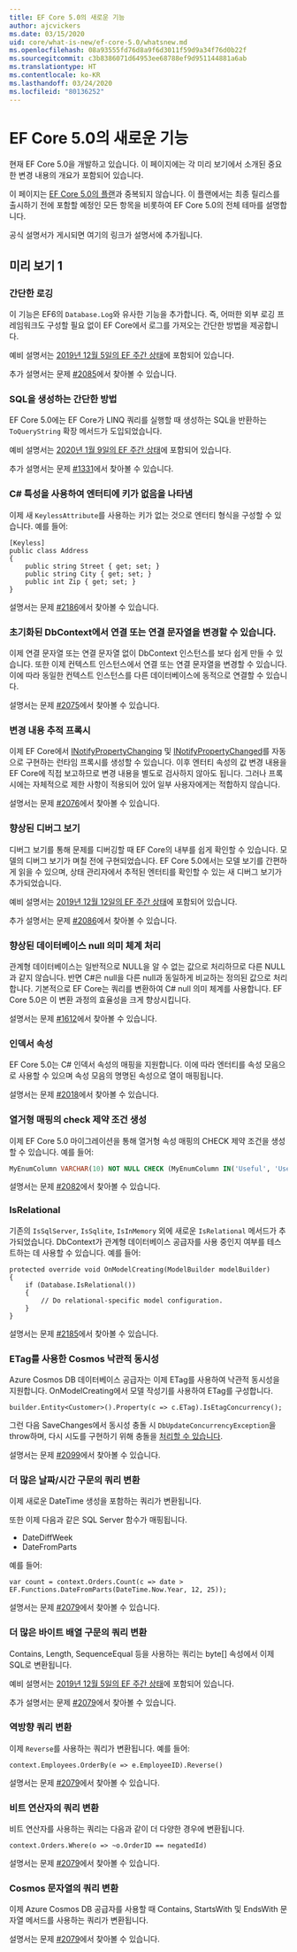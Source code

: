 ```yaml
---
title: EF Core 5.0의 새로운 기능
author: ajcvickers
ms.date: 03/15/2020
uid: core/what-is-new/ef-core-5.0/whatsnew.md
ms.openlocfilehash: 08a93555fd76d8a9f6d3011f59d9a34f76d0b22f
ms.sourcegitcommit: c3b8386071d64953ee68788ef9d951144881a6ab
ms.translationtype: HT
ms.contentlocale: ko-KR
ms.lasthandoff: 03/24/2020
ms.locfileid: "80136252"
---
```

# <a name="whats-new-in-ef-core-50"></a>EF Core 5.0의 새로운 기능

현재 EF Core 5.0을 개발하고 있습니다.
이 페이지에는 각 미리 보기에서 소개된 중요한 변경 내용의 개요가 포함되어 있습니다.

이 페이지는 [EF Core 5.0의 플랜](plan.md)과 중복되지 않습니다.
이 플랜에서는 최종 릴리스를 출시하기 전에 포함할 예정인 모든 항목을 비롯하여 EF Core 5.0의 전체 테마를 설명합니다.

공식 설명서가 게시되면 여기의 링크가 설명서에 추가됩니다.

## <a name="preview-1"></a>미리 보기 1

### <a name="simple-logging"></a>간단한 로깅

이 기능은 EF6의 `Database.Log`와 유사한 기능을 추가합니다.
즉, 어떠한 외부 로깅 프레임워크도 구성할 필요 없이 EF Core에서 로그를 가져오는 간단한 방법을 제공합니다.

예비 설명서는 [2019년 12월 5일의 EF 주간 상태](https://github.com/dotnet/efcore/issues/15403#issuecomment-562332863)에 포함되어 있습니다.

추가 설명서는 문제 [#2085](https://github.com/dotnet/EntityFramework.Docs/issues/2085)에서 찾아볼 수 있습니다.

### <a name="simple-way-to-get-generated-sql"></a>SQL을 생성하는 간단한 방법

EF Core 5.0에는 EF Core가 LINQ 쿼리를 실행할 때 생성하는 SQL을 반환하는 `ToQueryString` 확장 메서드가 도입되었습니다.

예비 설명서는 [2020년 1월 9일의 EF 주간 상태](https://github.com/dotnet/efcore/issues/19549#issuecomment-572823246)에 포함되어 있습니다.

추가 설명서는 문제 [#1331](https://github.com/dotnet/EntityFramework.Docs/issues/1331)에서 찾아볼 수 있습니다.

### <a name="use-a-c-attribute-to-indicate-that-an-entity-has-no-key"></a>C# 특성을 사용하여 엔터티에 키가 없음을 나타냄

이제 새 `KeylessAttribute`를 사용하는 키가 없는 것으로 엔터티 형식을 구성할 수 있습니다.
예를 들어:

```CSharp
[Keyless]
public class Address
{
    public string Street { get; set; }
    public string City { get; set; }
    public int Zip { get; set; }
}
```

설명서는 문제 [#2186](https://github.com/dotnet/EntityFramework.Docs/issues/2186)에서 찾아볼 수 있습니다.

### <a name="connection-or-connection-string-can-be-changed-on-initialized-dbcontext"></a>초기화된 DbContext에서 연결 또는 연결 문자열을 변경할 수 있습니다.

이제 연결 문자열 또는 연결 문자열 없이 DbContext 인스턴스를 보다 쉽게 만들 수 있습니다.
또한 이제 컨텍스트 인스턴스에서 연결 또는 연결 문자열을 변경할 수 있습니다.
이에 따라 동일한 컨텍스트 인스턴스를 다른 데이터베이스에 동적으로 연결할 수 있습니다.

설명서는 문제 [#2075](https://github.com/dotnet/EntityFramework.Docs/issues/2075)에서 찾아볼 수 있습니다.

### <a name="change-tracking-proxies"></a>변경 내용 추적 프록시

이제 EF Core에서 [INotifyPropertyChanging](https://docs.microsoft.com/dotnet/api/system.componentmodel.inotifypropertychanging?view=netcore-3.1) 및 [INotifyPropertyChanged](https://docs.microsoft.com/dotnet/api/system.componentmodel.inotifypropertychanged?view=netcore-3.1)를 자동으로 구현하는 런타임 프록시를 생성할 수 있습니다.
이후 엔터티 속성의 값 변경 내용을 EF Core에 직접 보고하므로 변경 내용을 별도로 검사하지 않아도 됩니다.
그러나 프록시에는 자체적으로 제한 사항이 적용되어 있어 일부 사용자에게는 적합하지 않습니다.

설명서는 문제 [#2076](https://github.com/dotnet/EntityFramework.Docs/issues/2076)에서 찾아볼 수 있습니다.

### <a name="enhanced-debug-views"></a>향상된 디버그 보기

디버그 보기를 통해 문제를 디버깅할 때 EF Core의 내부를 쉽게 확인할 수 있습니다.
모델의 디버그 보기가 며칠 전에 구현되었습니다.
EF Core 5.0에서는 모델 보기를 간편하게 읽을 수 있으며, 상태 관리자에서 추적된 엔터티를 확인할 수 있는 새 디버그 보기가 추가되었습니다.

예비 설명서는 [2019년 12월 12일의 EF 주간 상태](https://github.com/dotnet/efcore/issues/15403#issuecomment-565196206)에 포함되어 있습니다.

추가 설명서는 문제 [#2086](https://github.com/dotnet/EntityFramework.Docs/issues/2086)에서 찾아볼 수 있습니다.

### <a name="improved-handling-of-database-null-semantics"></a>향상된 데이터베이스 null 의미 체계 처리

관계형 데이터베이스는 일반적으로 NULL을 알 수 없는 값으로 처리하므로 다른 NULL과 같지 않습니다.
반면 C#은 null을 다른 null과 동일하게 비교하는 정의된 값으로 처리합니다.
기본적으로 EF Core는 쿼리를 변환하여 C# null 의미 체계를 사용합니다.
EF Core 5.0은 이 변환 과정의 효율성을 크게 향상시킵니다.

설명서는 문제 [#1612](https://github.com/dotnet/EntityFramework.Docs/issues/1612)에서 찾아볼 수 있습니다.

### <a name="indexer-properties"></a>인덱서 속성

EF Core 5.0는 C# 인덱서 속성의 매핑을 지원합니다.
이에 따라 엔터티를 속성 모음으로 사용할 수 있으며 속성 모음의 명명된 속성으로 열이 매핑됩니다.

설명서는 문제 [#2018](https://github.com/dotnet/EntityFramework.Docs/issues/2018)에서 찾아볼 수 있습니다.

### <a name="generation-of-check-constraints-for-enum-mappings"></a>열거형 매핑의 check 제약 조건 생성

이제 EF Core 5.0 마이그레이션을 통해 열거형 속성 매핑의 CHECK 제약 조건을 생성할 수 있습니다.
예를 들어:

```SQL
MyEnumColumn VARCHAR(10) NOT NULL CHECK (MyEnumColumn IN('Useful', 'Useless', 'Unknown'))
```

설명서는 문제 [#2082](https://github.com/dotnet/EntityFramework.Docs/issues/2082)에서 찾아볼 수 있습니다.

### <a name="isrelational"></a>IsRelational

기존의 `IsSqlServer`, `IsSqlite`, `IsInMemory` 외에 새로운 `IsRelational` 메서드가 추가되었습니다.
DbContext가 관계형 데이터베이스 공급자를 사용 중인지 여부를 테스트하는 데 사용할 수 있습니다.
예를 들어:

```CSharp
protected override void OnModelCreating(ModelBuilder modelBuilder)
{
    if (Database.IsRelational())
    {
        // Do relational-specific model configuration.
    }
}
```

설명서는 문제 [#2185](https://github.com/dotnet/EntityFramework.Docs/issues/2185)에서 찾아볼 수 있습니다.

### <a name="cosmos-optimistic-concurrency-with-etags"></a>ETag를 사용한 Cosmos 낙관적 동시성

Azure Cosmos DB 데이터베이스 공급자는 이제 ETag를 사용하여 낙관적 동시성을 지원합니다.
OnModelCreating에서 모델 작성기를 사용하여 ETag를 구성합니다.

```CSharp
builder.Entity<Customer>().Property(c => c.ETag).IsEtagConcurrency();
```

그런 다음 SaveChanges에서 동시성 충돌 시 `DbUpdateConcurrencyException`을 throw하며, 다시 시도를 구현하기 위해 충돌을 [처리할 수 있습니다](https://docs.microsoft.com/ef/core/saving/concurrency).


설명서는 문제 [#2099](https://github.com/dotnet/EntityFramework.Docs/issues/2099)에서 찾아볼 수 있습니다.

### <a name="query-translations-for-more-datetime-constructs"></a>더 많은 날짜/시간 구문의 쿼리 변환

이제 새로운 DateTime 생성을 포함하는 쿼리가 변환됩니다.

또한 이제 다음과 같은 SQL Server 함수가 매핑됩니다.
* DateDiffWeek
* DateFromParts

예를 들어:

```CSharp
var count = context.Orders.Count(c => date > EF.Functions.DateFromParts(DateTime.Now.Year, 12, 25));

```

설명서는 문제 [#2079](https://github.com/dotnet/EntityFramework.Docs/issues/2079)에서 찾아볼 수 있습니다.

### <a name="query-translations-for-more-byte-array-constructs"></a>더 많은 바이트 배열 구문의 쿼리 변환

Contains, Length, SequenceEqual 등을 사용하는 쿼리는 byte[] 속성에서 이제 SQL로 변환됩니다.

예비 설명서는 [2019년 12월 5일의 EF 주간 상태](https://github.com/dotnet/efcore/issues/15403#issuecomment-562332863)에 포함되어 있습니다.

추가 설명서는 문제 [#2079](https://github.com/dotnet/EntityFramework.Docs/issues/2079)에서 찾아볼 수 있습니다.

### <a name="query-translation-for-reverse"></a>역방향 쿼리 변환

이제 `Reverse`를 사용하는 쿼리가 변환됩니다.
예를 들어:

```CSharp
context.Employees.OrderBy(e => e.EmployeeID).Reverse()
```

설명서는 문제 [#2079](https://github.com/dotnet/EntityFramework.Docs/issues/2079)에서 찾아볼 수 있습니다.

### <a name="query-translation-for-bitwise-operators"></a>비트 연산자의 쿼리 변환

비트 연산자를 사용하는 쿼리는 다음과 같이 더 다양한 경우에 변환됩니다.

```CSharp
context.Orders.Where(o => ~o.OrderID == negatedId)
```

설명서는 문제 [#2079](https://github.com/dotnet/EntityFramework.Docs/issues/2079)에서 찾아볼 수 있습니다.

### <a name="query-translation-for-strings-on-cosmos"></a>Cosmos 문자열의 쿼리 변환

이제 Azure Cosmos DB 공급자를 사용할 때 Contains, StartsWith 및 EndsWith 문자열 메서드를 사용하는 쿼리가 변환됩니다.

설명서는 문제 [#2079](https://github.com/dotnet/EntityFramework.Docs/issues/2079)에서 찾아볼 수 있습니다.
